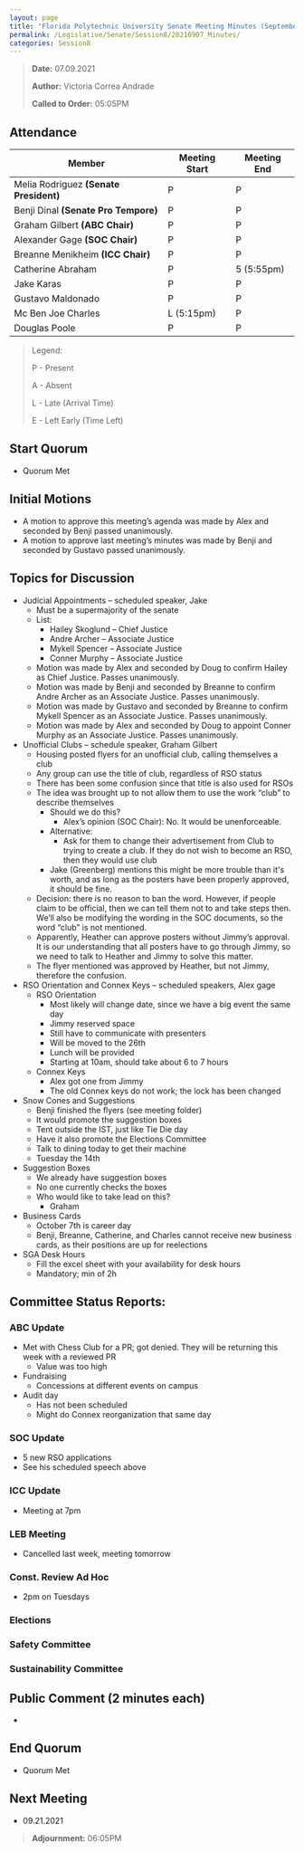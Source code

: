 ```yaml
---
layout: page
title: "Florida Polytechnic University Senate Meeting Minutes (September 09, 2021)"
permalink: /Legislative/Senate/Session8/20210907_Minutes/
categories: Session8
---
```


> **Date:** 07.09.2021
>
> **Author:** Victoria Correa Andrade
>
> **Called to Order:** 05:05PM

## Attendance

| Member                                 | Meeting Start | Meeting End |
| -------------------------------------- | ------------- | ----------- |
| Melia Rodriguez **(Senate President)** | P             | P           |
| Benji Dinal **(Senate Pro Tempore)**   | P             | P           |
| Graham Gilbert **(ABC Chair)**         | P             | P           |
| Alexander Gage  **(SOC Chair)**        | P             | P           |
| Breanne Menikheim **(ICC Chair)**      | P             | P           |
| Catherine Abraham                      | P             | 5 (5:55pm)  |
| Jake Karas                             | P             | P           |
| Gustavo Maldonado                      | P             | P           |
| Mc Ben Joe Charles                     | L (5:15pm)    | P           |
| Douglas Poole                          | P             | P           |

> Legend:
>
> P - Present
>
> A - Absent
>
> L - Late (Arrival Time)
>
> E - Left Early (Time Left)

## Start Quorum
- Quorum Met

## Initial Motions
- A motion to approve this meeting’s agenda was made by Alex and seconded by Benji passed unanimously. 
- A motion to approve last meeting’s minutes was made by Benji and seconded by Gustavo passed unanimously.  

## Topics for Discussion
- Judicial Appointments – scheduled speaker, Jake 
  - Must be a supermajority of the senate 
  - List: 
    - Hailey Skoglund – Chief Justice 
    - Andre Archer – Associate Justice 
    - Mykell Spencer – Associate Justice 
    - Conner Murphy – Associate Justice 
  - Motion was made by Alex and seconded by Doug to confirm Hailey as Chief Justice. Passes unanimously. 
  - Motion was made by Benji and seconded by Breanne to confirm Andre Archer as an Associate Justice. Passes unanimously. 
  - Motion was made by Gustavo and seconded by Breanne to confirm Mykell Spencer as an Associate Justice. Passes unanimously. 
  - Motion was made by Alex and seconded by Doug to appoint Conner Murphy as an Associate Justice. Passes unanimously. 
- Unofficial Clubs – schedule speaker, Graham Gilbert 
  - Housing posted flyers for an unofficial club, calling themselves a club 
  - Any group can use the title of club, regardless of RSO status 
  - There has been some confusion since that title is also used for RSOs 
  - The idea was brought up to not allow them to use the work “club” to describe themselves 
    - Should we do this? 
      - Alex’s opinion (SOC Chair): No. It would be unenforceable.  
    - Alternative: 
      - Ask for them to change their advertisement from Club to trying to create a club. If they do not wish to become an RSO, then they would use club 
    - Jake (Greenberg) mentions this might be more trouble than it's worth, and as long as the posters have been properly approved, it should be fine. 
  - Decision: there is no reason to ban the word. However, if people claim to be official, then we can tell them not to and take steps then. We’ll also be modifying the wording in the SOC documents, so the word “club” is not mentioned. 
  - Apparently, Heather can approve posters without Jimmy’s approval. It is our understanding that all posters have to go through Jimmy, so we need to talk to Heather and Jimmy to solve this matter. 
  - The flyer mentioned was approved by Heather, but not Jimmy, therefore the confusion. 
- RSO Orientation and Connex Keys – scheduled speakers, Alex gage 
  - RSO Orientation 
    - Most likely will change date, since we have a big event the same day 
    - Jimmy reserved space 
    - Still have to communicate with presenters 
    - Will be moved to the 26th  
    - Lunch will be provided 
    - Starting at 10am, should take about 6 to 7 hours 
  - Connex Keys 
    - Alex got one from Jimmy 
    - The old Connex keys do not work; the lock has been changed 
- Snow Cones and Suggestions 
  - Benji finished the flyers (see meeting folder) 
  - It would promote the suggestion boxes 
  - Tent outside the IST, just like Tie Die day 
  - Have it also promote the Elections Committee 
  - Talk to dining today to get their machine 
  - Tuesday the 14th 
- Suggestion Boxes 
  - We already have suggestion boxes 
  - No one currently checks the boxes 
  - Who would like to take lead on this? 
    - Graham 
- Business Cards 
  - October 7th is career day 
  - Benji, Breanne, Catherine, and Charles cannot receive new business cards, as their positions are up for reelections 
- SGA Desk Hours 
  - Fill the excel sheet with your availability for desk hours  
  - Mandatory; min of 2h 

## Committee Status Reports:

### ABC Update
- Met with Chess Club for a PR; got denied. They will be returning this week with a reviewed PR 
  - Value was too high 
- Fundraising 
  - Concessions at different events on campus 
- Audit day 
  - Has not been scheduled 
  - Might do Connex reorganization that same day 

### SOC Update
- 5 new RSO applications 
- See his scheduled speech above 

### ICC Update
- Meeting at 7pm 

### LEB Meeting
- Cancelled last week, meeting tomorrow 

### Const. Review Ad Hoc 
- 2pm on Tuesdays 

### Elections

### Safety Committee

### Sustainability Committee

## Public Comment (2 minutes each)
- 

## End Quorum
- Quorum Met

## Next Meeting
- 09.21.2021

> **Adjournment:** 06:05PM
